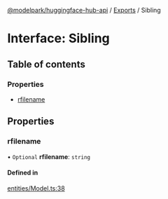 [@modelpark/huggingface-hub-api](../README.md) / [Exports](../modules.md) / Sibling

# Interface: Sibling

## Table of contents

### Properties

- [rfilename](Sibling.md#rfilename)

## Properties

### rfilename

• `Optional` **rfilename**: `string`

#### Defined in

[entities/Model.ts:38](https://github.com/model-park/huggingface-hub-api/blob/ddc4144/src/entities/Model.ts#L38)
